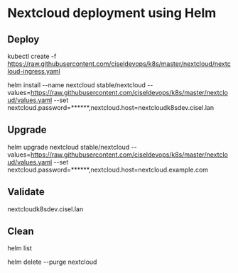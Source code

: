# Nextcloud deployment using Helm

## Deploy
kubectl create -f https://raw.githubusercontent.com/ciseldevops/k8s/master/nextcloud/nextcloud-ingress.yaml

helm install --name nextcloud stable/nextcloud --values=https://raw.githubusercontent.com/ciseldevops/k8s/master/nextcloud/values.yaml --set nextcloud.password=******,nextcloud.host=nextcloudk8sdev.cisel.lan

## Upgrade
helm upgrade nextcloud stable/nextcloud --values=https://raw.githubusercontent.com/ciseldevops/k8s/master/nextcloud/values.yaml  --set nextcloud.password=******,nextcloud.host=nextcloud.example.com

## Validate
nextcloudk8sdev.cisel.lan

## Clean
helm list

helm delete --purge nextcloud
